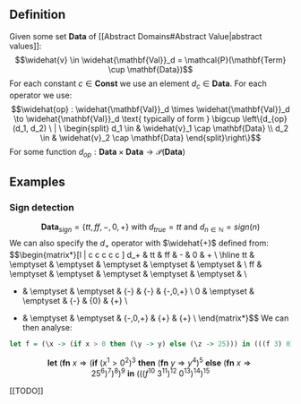 ## Definition
Given some set $\mathbf{Data}$ of [[Abstract Domains#Abstract Value|abstract values]]:
$$\widehat{v} \in \widehat{\mathbf{Val}}_d = \mathcal{P}(\mathbf{Term} \cup \mathbf{Data})$$
For each constant $c \in \mathbf{Const}$ we use an element $d_c \in \mathbf{Data}$. For each operator we use:
$$\widehat{op} : \widehat{\mathbf{Val}}_d \times \widehat{\mathbf{Val}}_d \to \widehat{\mathbf{Val}}_d \text{ typically of form } \bigcup \left\{d_{op}(d_1, d_2) \ | \ \begin{split}
d_1 \in & \widehat{v}_1 \cap \mathbf{Data} \\
d_2 \in & \widehat{v}_2 \cap \mathbf{Data}
\end{split}\right\}$$
For some function $d_{op}: \mathbf{Data} \times \mathbf{Data} \to \mathcal{P}(\mathbf{Data})$
## Examples
### Sign detection
$$\mathbf{Data}_{sign} = \{tt,ff,-,0,+\} \text{ with } d_{true} = tt \text{ and } d_{n \in \mathbb{N}} = sign(n)$$
We can also specify the $d_+$ operator with $\widehat{+}$ defined from:
$$\begin{matrix*}[l | c c c c c ] 
d_+ & tt & ff & - & 0 & + \\
\hline
tt & \emptyset & \emptyset & \emptyset & \emptyset & \emptyset &  \\
ff & \emptyset & \emptyset & \emptyset & \emptyset & \emptyset &  \\
- & \emptyset & \emptyset & \{-\} & \{-\} & \{-,0,+\} \\
0 & \emptyset & \emptyset & \{-\} & \{0\} & \{+\} \\
+ & \emptyset & \emptyset & \{-,0,+\} & \{+\} & \{+\} \\
\end{matrix*}$$
We can then analyse:
```haskell
let f = (\x -> (if x > 0 then (\y -> y) else (\z -> 25))) in (((f 3) 0))
```
$$\mathbf{let} \ \left(
\mathbf{fn} \ x \Rightarrow \left( 
\mathbf{if} \ \left( x^1 > 0^2 \right)^3 \ \mathbf{then} \ \left(\mathbf{fn} \ y \Rightarrow y^4 \right)^5 \ \mathbf{else} \ \left(\mathbf{fn} \ x \Rightarrow 25^6\right)^7
\right)^8
\right)^9 \ \mathbf{in} \ \left( \left( \left( f^{10} \ 3^{11} \right)^{12} \ 0^{13}  \right)^{14} \right)^{15}$$

[[TODO]]

